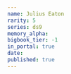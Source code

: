 ```yaml
---
name: Julius Eaton
rarity: 5
series: ds9
memory_alpha:
bigbook_tier: -1
in_portal: true
date:
published: true
---
```



